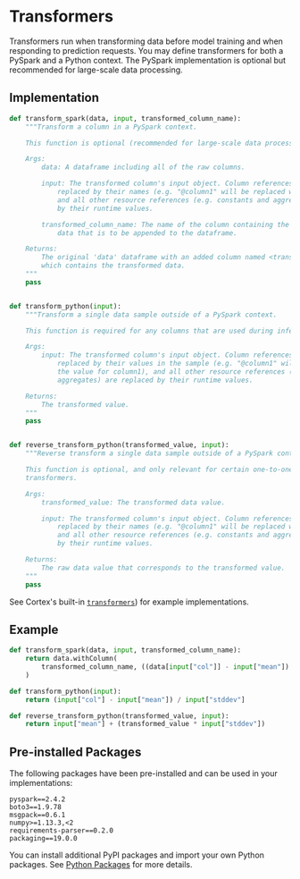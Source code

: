 # Transformers

Transformers run when transforming data before model training and when responding to prediction requests. You may define transformers for both a PySpark and a Python context. The PySpark implementation is optional but recommended for large-scale data processing.

## Implementation

```python
def transform_spark(data, input, transformed_column_name):
    """Transform a column in a PySpark context.

    This function is optional (recommended for large-scale data processing).

    Args:
        data: A dataframe including all of the raw columns.

        input: The transformed column's input object. Column references in the input are
            replaced by their names (e.g. "@column1" will be replaced with "column1"),
            and all other resource references (e.g. constants and aggregates) are replaced
            by their runtime values.

        transformed_column_name: The name of the column containing the transformed
            data that is to be appended to the dataframe.

    Returns:
        The original 'data' dataframe with an added column named <transformed_column_name>
        which contains the transformed data.
    """
    pass


def transform_python(input):
    """Transform a single data sample outside of a PySpark context.

    This function is required for any columns that are used during inference.

    Args:
        input: The transformed column's input object. Column references in the input are
            replaced by their values in the sample (e.g. "@column1" will be replaced with
            the value for column1), and all other resource references (e.g. constants and
            aggregates) are replaced by their runtime values.

    Returns:
        The transformed value.
    """
    pass


def reverse_transform_python(transformed_value, input):
    """Reverse transform a single data sample outside of a PySpark context.

    This function is optional, and only relevant for certain one-to-one
    transformers.

    Args:
        transformed_value: The transformed data value.

        input: The transformed column's input object. Column references in the input are
            replaced by their names (e.g. "@column1" will be replaced with "column1"),
            and all other resource references (e.g. constants and aggregates) are replaced
            by their runtime values.

    Returns:
        The raw data value that corresponds to the transformed value.
    """
    pass
```

See Cortex's built-in <!-- CORTEX_VERSION_MINOR -->[`transformers`](https://github.com/cortexlabs/cortex/blob/0.4/pkg/transformers)) for example implementations.

## Example

```python
def transform_spark(data, input, transformed_column_name):
    return data.withColumn(
        transformed_column_name, ((data[input["col"]] - input["mean"]) / input["stddev"])
    )

def transform_python(input):
    return (input["col"] - input["mean"]) / input["stddev"]

def reverse_transform_python(transformed_value, input):
    return input["mean"] + (transformed_value * input["stddev"])
```

## Pre-installed Packages

The following packages have been pre-installed and can be used in your implementations:

```text
pyspark==2.4.2
boto3==1.9.78
msgpack==0.6.1
numpy>=1.13.3,<2
requirements-parser==0.2.0
packaging==19.0.0
```

You can install additional PyPI packages and import your own Python packages. See [Python Packages](../advanced/python-packages.md) for more details.
